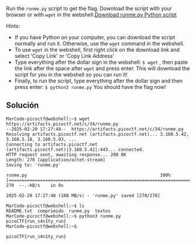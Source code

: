 Run the `runme.py` script to get the flag. Download the script with your browser or with `wget` in the webshell.[Download runme.py Python script](https://artifacts.picoctf.net/c/34/runme.py)

Hints:
- If you have Python on your computer, you can download the script normally and run it. Otherwise, use the `wget` command in the webshell.
- To use `wget` in the webshell, first right click on the download link and select 'Copy Link' or 'Copy Link Address'
- Type everything after the dollar sign in the webshell: `$ wget` , then paste the link after the space after `wget` and press enter. This will download the script for you in the webshell so you can run it!
- Finally, to run the script, type everything after the dollar sign and then press enter: `$ python3 runme.py` You should have the flag now!

## Solución
```
MarCode-picoctf@webshell:~$ wget https://artifacts.picoctf.net/c/34/runme.py
--2025-02-20 17:27:48--  https://artifacts.picoctf.net/c/34/runme.py
Resolving artifacts.picoctf.net (artifacts.picoctf.net)... 3.160.5.42, 3.160.5.18, 3.160.5.93, ...
Connecting to artifacts.picoctf.net (artifacts.picoctf.net)|3.160.5.42|:443... connected.
HTTP request sent, awaiting response... 200 OK
Length: 270 [application/octet-stream]
Saving to: 'runme.py'

runme.py                                                   100%[=======================================================================================================================================>]     270  --.-KB/s    in 0s      

2025-02-20 17:27:48 (108 MB/s) - 'runme.py' saved [270/270]

MarCode-picoctf@webshell:~$ ls
README.txt  comprimido  runme.py  textos
MarCode-picoctf@webshell:~$ python3 runme.py 
picoCTF{run_s4n1ty_run}
MarCode-picoctf@webshell:~$

picoCTF{run_s4n1ty_run}
```